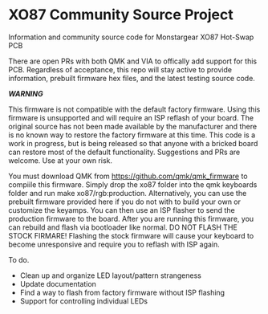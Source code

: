 # XO87 Community Source Project
Information and community source code for Monstargear XO87 Hot-Swap PCB

There are open PRs with both QMK and VIA to offically add support for this PCB.  Regardless of acceptance, this repo will stay active to provide information, prebuilt firmware hex files, and the latest testing source code.

***WARNING***

This firmware is not compatible with the default factory firmware.  Using this firmware is unsupported and will require an ISP reflash of your board.  The original source has not been made available by the manufacturer and there is no known way to restore the factory firmware at this time.  This code is a work in progress, but is being released so that anyone with a bricked board can restore most of the default functionality.  Suggestions and PRs are welcome.  Use at your own risk.

You must download QMK from https://github.com/qmk/qmk_firmware to compiile this firmware.  Simply drop the xo87 folder into the qmk keyboards folder and run make xo87/rgb:production.  Alternatively, you can use the prebuilt firmware provided here if you do not with to build your own or customize the keyamps.  You can then use an ISP flasher to send the production firmware to the board.  After you are running this firmware, you can rebuild and flash via bootloader like normal.  DO NOT FLASH THE STOCK FIRMARE!  Flashing the stock firmware will cause your keyboard to become unresponsive and require you to reflash with ISP again.

To do.

* Clean up and organize LED layout/pattern strangeness
* Update documentation
* Find a way to flash from factory firmware without ISP flashing
* Support for controlling individual LEDs
